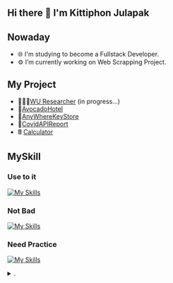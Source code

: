 ## Hi there 👋 I'm Kittiphon Julapak
## Nowaday
- 🌐 I'm studying to become a Fullstack Developer.
- ⚙️ I’m currently working on Web Scrapping Project.
## My Project
- 🧑🏻‍🔬[WU Researcher](https://wu-researcher.web.app/) (in progress...)
- 🏨[AvocadoHotel](https://github.com/KittiDJu/AvocadoHotel)
- 🛒[AnyWhereKeyStore](https://github.com/KittiDJu/AnyWhereKeyStore_BackEnd)
- 🦠[CovidAPIReport](https://covid19-api-liart.vercel.app/)
- 🖩 [Calculator](https://calculator-kittidju.vercel.app/)
## MySkill
### Use to it
  [![My Skills](https://skillicons.dev/icons?i=html,css,bootstrap,js,express,nodejs,postman,mongodb,python,github)](https://skillicons.dev)
### Not Bad
  [![My Skills](https://skillicons.dev/icons?i=react,c,git,mysql,php,regex,raspberrypi,arduino)](https://skillicons.dev)
### Need Practice
  [![My Skills](https://skillicons.dev/icons?i=java,ts,go,flask)](https://skillicons.dev)
<details>
  <summary>.</summary>
  
  <br>*P.S. If I don't practice any of them often, they're all in the "Need Practice" category.😭*
  
</details>
<!--
**KittiDJu/KittiDJu** is a ✨ _special_ ✨ repository because its `README.md` (this file) appears on your GitHub profile.

Here are some ideas to get you started:
## Nowaday
- 🔭 I’m currently working on ...
- 🌱 I’m currently learning ...
- 👯 I’m looking to collaborate on ...
- 🤔 I’m looking for help with ...
- 💬 Ask me about ...
- 📫 How to reach me: ...
- 😄 Pronouns: ...
- ⚡ Fun fact: ...
-->

